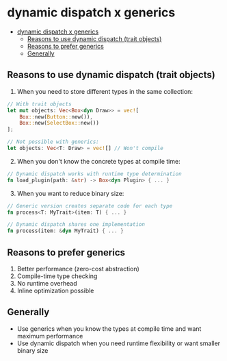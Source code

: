 # dynamic dispatch x generics

- [dynamic dispatch x generics](#dynamic-dispatch-x-generics)
  - [Reasons to use dynamic dispatch (trait objects)](#reasons-to-use-dynamic-dispatch-trait-objects)
  - [Reasons to prefer generics](#reasons-to-prefer-generics)
  - [Generally](#generally)

## Reasons to use dynamic dispatch (trait objects)

1. When you need to store different types in the same collection:
```rust
// With trait objects
let mut objects: Vec<Box<dyn Draw>> = vec![
    Box::new(Button::new()),
    Box::new(SelectBox::new())
];

// Not possible with generics:
let objects: Vec<T: Draw> = vec![] // Won't compile
```

2. When you don't know the concrete types at compile time:
```rust
// Dynamic dispatch works with runtime type determination
fn load_plugin(path: &str) -> Box<dyn Plugin> { ... }
```

3. When you want to reduce binary size:
```rust
// Generic version creates separate code for each type
fn process<T: MyTrait>(item: T) { ... }

// Dynamic dispatch shares one implementation
fn process(item: &dyn MyTrait) { ... }
```

## Reasons to prefer generics

1. Better performance (zero-cost abstraction)
2. Compile-time type checking
3. No runtime overhead
4. Inline optimization possible

## Generally

- Use generics when you know the types at compile time and want maximum performance
- Use dynamic dispatch when you need runtime flexibility or want smaller binary size
